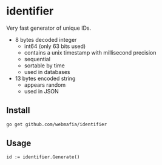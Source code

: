 # identifier
Very fast generator of unique IDs.

- 8 bytes decoded integer
  - int64 (only 63 bits used)
  - contains a unix timestamp with millisecond precision
  - sequential
  - sortable by time
  - used in databases
- 13 bytes encoded string
  - appears random
  - used in JSON

## Install
```sh
go get github.com/webmafia/identifier
```

## Usage
```
id := identifier.Generate()
```